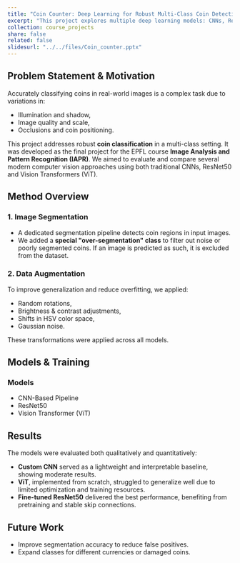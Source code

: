 ```yaml
---
title: "Coin Counter: Deep Learning for Robust Multi-Class Coin Detection and Classification"
excerpt: "This project explores multiple deep learning models: CNNs, ResNet50, and Vision Transformers—for classifying coins in images. We use advanced segmentation techniques, custom over-segmentation filtering, and data augmentation to improve generalization. Developed for the EPFL IAPR course, this system demonstrates competitive accuracy and robustness for automated coin recognition tasks."
collection: course_projects
share: false
related: false
slidesurl: "../../files/Coin_counter.pptx"
---
```


## Problem Statement & Motivation

Accurately classifying coins in real-world images is a complex task due to variations in:
- Illumination and shadow,
- Image quality and scale,
- Occlusions and coin positioning.

This project addresses robust **coin classification** in a multi-class setting. It was developed as the final project for the EPFL course **Image Analysis and Pattern Recognition (IAPR)**. We aimed to evaluate and compare several modern computer vision approaches using both traditional CNNs,  ResNet50 and Vision Transformers (ViT).

## Method Overview

### 1. Image Segmentation

- A dedicated segmentation pipeline detects coin regions in input images.
- We added a **special "over-segmentation" class** to filter out noise or poorly segmented coins. If an image is predicted as such, it is excluded from the dataset.

### 2. Data Augmentation

To improve generalization and reduce overfitting, we applied:
- Random rotations,
- Brightness & contrast adjustments,
- Shifts in HSV color space,
- Gaussian noise.

These transformations were applied across all models.

## Models & Training

### Models
- CNN-Based Pipeline
- ResNet50
- Vision Transformer (ViT)

## Results

The models were evaluated both qualitatively and quantitatively:

- **Custom CNN** served as a lightweight and interpretable baseline, showing moderate results.
- **ViT**, implemented from scratch, struggled to generalize well due to limited optimization and training resources.
- **Fine-tuned ResNet50** delivered the best performance, benefiting from pretraining and stable skip connections.


## Future Work

- Improve segmentation accuracy to reduce false positives.
- Expand classes for different currencies or damaged coins.


